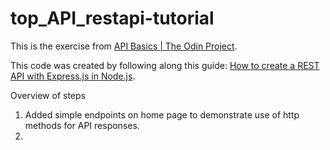 # top_API_restapi-tutorial

This is the exercise from [API Basics | The Odin Project](https://www.theodinproject.com/lessons/nodejs-api-basics).

This code was created by following along this guide: [How to create a REST API with Express.js in Node.js](https://www.robinwieruch.de/node-express-server-rest-api/).

Overview of steps
1. Added simple endpoints on home page to demonstrate use of http methods for API responses.
2. 
